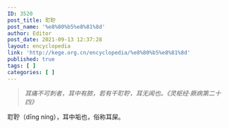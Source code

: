 ```yaml
---
ID: 3520
post_title: 耵聍
post_name: '%e8%80%b5%e8%81%8d'
author: Editor
post_date: 2021-09-13 12:37:28
layout: encyclopedia
link: 'http://kege.org.cn/encyclopedia/%e8%80%b5%e8%81%8d'
published: true
tags: [ ]
categories: [ ]
---
```

<blockquote><em>耳痛不可刺者，耳中有脓，若有干耵聍，耳无闻也。《灵枢经·厥病第二十四》</em></blockquote>
耵聍（dīng níng），耳中垢也，俗称耳屎。